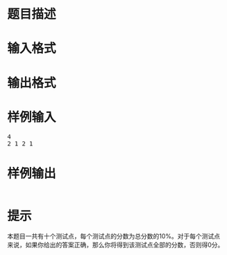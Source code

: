 

# 题目描述



# 输入格式



# 输出格式



# 样例输入


<pre>4
2 1 2 1
</pre>

# 样例输出


<pre><img src="/upload/image/20130101/20130101215932_22747.png" alt=""/></pre>

# 提示


<p>
本题目一共有十个测试点，每个测试点的分数为总分数的10%。对于每个测试点来说，如果你给出的答案正确，那么你将得到该测试点全部的分数，否则得0分。
</p>

